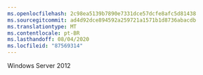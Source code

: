 ```yaml
---
ms.openlocfilehash: 2c98ea5139b7890e7331dce57dcfe8afc5d81438
ms.sourcegitcommit: ad4d92dce894592a259721a1571b1d8736abacdb
ms.translationtype: MT
ms.contentlocale: pt-BR
ms.lasthandoff: 08/04/2020
ms.locfileid: "87569314"
---
```

Windows Server 2012
